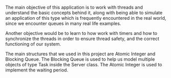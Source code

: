The main objective of this application is to work with threads and understand the basic concepts behind it, along with being able to simulate an application of this type which is frequently encountered in the real world, since we encounter queues in many real life examples. 


Another objective would be to learn to how work with timers and how to synchronize the threads in order to ensure thread safety, and the correct functioning of our system. 


The main structures that we used in this project are Atomic Integer and Blocking Queue. The Blocking Queue is used to help us model multiple objects of type Task inside the Server class. The Atomic Integer is used to implement the waiting period. 


